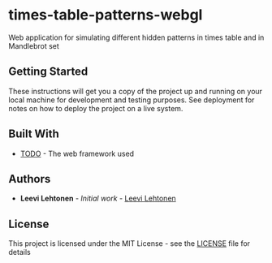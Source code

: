 # times-table-patterns-webgl

Web application for simulating different hidden patterns in times table and in Mandlebrot set

## Getting Started

These instructions will get you a copy of the project up and running on your local machine for development and testing purposes. See deployment for notes on how to deploy the project on a live system.

## Built With

* [TODO](http://www.google.com) - The web framework used

## Authors

* **Leevi Lehtonen** - *Initial work* - [Leevi Lehtonen](https://github.com/leevilehtonen)

## License

This project is licensed under the MIT License - see the [LICENSE](LICENSE) file for details

